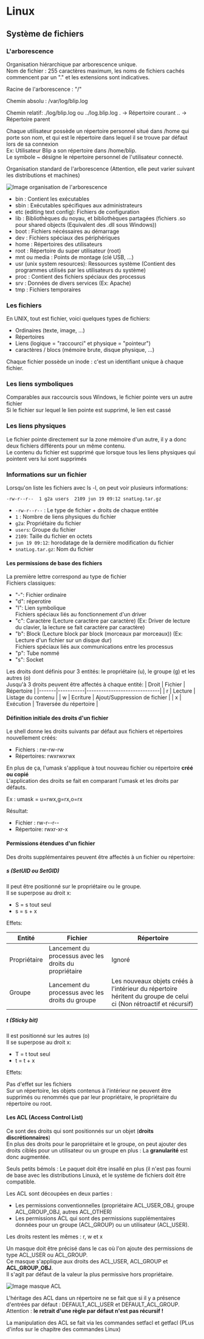 # Linux

## Système de fichiers

### L'arborescence
Organisation hiérarchique par arborescence unique.  
Nom de fichier : 255 caractères maximum, les noms de fichiers cachés commencent par un "." et les extensions sont indicatives.

Racine de l'arborescence : "/"

Chemin absolu : 
/var/log/blip.log

Chemin relatif:
./log/blip.log ou ../log.blip.log
. -> Répertoire courant
.. -> Répertoire parent

Chaque utilisateur possède un répertoire personnel situé dans /home qui porte son nom, et qui est le répertoire dans lequel il se trouve par défaut lors de sa connexion  
Ex: Utilisateur Blip a son répertoire dans /home/blip.  
Le symbole ~ désigne le répertoire personnel de l'utilisateur connecté.

Organisation standard de l'arborescence (Attention, elle peut varier suivant les distributions et machines)

![Image organisation de l'arborescence](../../images/os_linus_fichiers_arbo.png)

- bin : Contient les exécutables
- sbin : Exécutables spécifiques aux administrateurs
- etc (editing text config): Fichiers de configuration
- lib : Bibliothèques du noyau, et bibliothèques partagées (fichiers .so pour shared objects (Equivalent des .dll sous Windows))
- boot : Fichiers nécéssaires au démarrage
- dev : Fichiers spéciaux des périphériques
- home : Répertoires des utilisateurs
- root : Répertoire du super utilisateur (root)
- mnt ou media : Points de montage (clé USB, ...)
- usr (unix system resources): Ressources système (Contient des programmes utilisés par les utilisateurs du système)
- proc : Contient des fichiers spéciaux des processus
- srv : Données de divers services (Ex: Apache)
- tmp : Fichiers temporaires

### Les fichiers

En UNIX, tout est fichier, voici quelques types de fichiers:
- Ordinaires (texte, image, ...)
- Répertoires
- Liens (logique = "raccourci" et physique = "pointeur")
- caractères / blocs (mémoire brute, disque physique, ...)

Chaque fichier possède un inode : c'est un identifiant unique à chaque fichier.

### Les liens symboliques

Comparables aux raccourcis sous Windows, le fichier pointe vers un autre fichier  
Si le fichier sur lequel le lien pointe est supprimé, le lien est cassé

### Les liens physiques

Le fichier pointe directement sur la zone mémoire d'un autre, il y a donc deux fichiers différents pour un même contenu.  
Le contenu du fichier est supprimé que lorsque tous les liens physiques qui pointent vers lui sont supprimés

### Informations sur un fichier

Lorsqu'on liste les fichiers avec ls -l, on peut voir plusieurs informations:
```
-rw-r--r--  1 g2a users  2109 jun 19 09:12 snatLog.tar.gz
```

- ``-rw-r--r--`` : Le type de fichier + droits de chaque entitée
- ``1`` : Nombre de liens physiques du fichier
- ``g2a``: Propriétaire du fichier
- ``users``: Groupe du fichier
- ``2109``: Taille du fichier en octets
- ``jun 19 09:12``: horodatage de la dernière modification du fichier
- ``snatLog.tar.gz``: Nom du fichier

#### Les permissions de base des fichiers

La première lettre correspond au type de fichier  
Fichiers classiques:
- "-": Fichier ordinaire
- "d": réperotire
- "l": Lien symbolique  
Fichiers spéciaux liés au fonctionnement d'un driver
- "c": Caractère (Lecture caractère par caractère) (Ex: Driver de lecture du clavier, la lecture se fait caractère par caractère)
- "b": Block (Lecture block par block (morceaux par morceaux)) (Ex: Lecture d'un fichier sur un disque dur)  
Fichiers spéciaux liés aux communications entre les processus
- "p": Tube nommé
- "s": Socket

Les droits dont définis pour 3 entités: le propriétaire (u), le groupe (g) et les autres (o)  
Jusqu'à 3 droits peuvent être affectés à chaque entité:
| Droit | Fichier   | Répertoire                   |
|-------|-----------|------------------------------|
| r     | Lecture   | Listage du contenu           |
| w     | Ecriture  | Ajout/Suppression de fichier |
| x     | Exécution | Traversée du répertoire      |

#### Définition initiale des droits d'un fichier

Le shell donne les droits suivants par défaut aux fichiers et répertoires nouvellement créés:
- Fichiers : rw-rw-rw
- Répertoires: rwxrwxrwx

En plus de ça, l'umask s'applique à tout nouveau fichier ou répertoire **créé ou copié**  
L'application des droits se fait en comparant l'umask et les droits par défauts.

Ex :
umask = u=rwx,g=rx,o=rx

Résultat:
- Fichier : rw-r--r--
- Répertoire: rwxr-xr-x

#### Permissions étendues d'un fichier

Des droits supplémentaires peuvent être affectés à un fichier ou répertoire:

##### s (SetUID ou SetGID)

Il peut être positionné sur le propriétaire ou le groupe.  
Il se superpose au droit x:
- S = s tout seul
- s = s + x

Effets:

| Entité       | Fichier                                                | Répertoire                                                                                                         |
|--------------|--------------------------------------------------------|--------------------------------------------------------------------------------------------------------------------|
| Propriétaire | Lancement du processus avec les droits du propriétaire | Ignoré                                                                                                             |
| Groupe       | Lancement du processus avec les droits du groupe       | Les nouveaux objets créés à l'intérieur du répertoire héritent du groupe de celui ci (Non rétroactif et récursif)  |

##### t (Sticky bit)

Il est positionné sur les autres (o)  
Il se superpose au droit x:
- T = t tout seul
- t = t + x

Effets:

Pas d'effet sur les fichiers  
Sur un répertoire, les objets contenus à l'intérieur ne peuvent être supprimés ou renommés que par leur propriétaire, le propriétaire du répertoire ou root.

#### Les ACL (Access Control List)

Ce sont des droits qui sont positionnés sur un objet (**droits discrétionnaires**)  
En plus des droits pour le paropriétaire et le groupe, on peut ajouter des droits ciblés pour un utilisateur ou un groupe en plus : La **granularité** est donc augmentée.  

Seuls petits bémols : Le paquet doit être insallé en plus (il n'est pas fourni de base avec les distributions Linuxà, et le système de fichiers doit être compatible.

Les ACL sont découpées en deux parties :
- Les permissions conventionnelles (propriétaire ACL_USER_OBJ, groupe ACL_GROUP_OBJ, autres ACL_OTHER)
- Les permissions ACL qui sont des permissions supplémentaires données pour un groupe (ACL_GROUP) ou un utilisateur (ACL_USER).

Les droits restent les mêmes : r, w et x

Un masque doit être précisé dans le cas où l'on ajoute des permissions de type ACL_USER ou ACL_GROUP.  
Ce masque s'applique aux droits des ACL_USER, ACL_GROUP et **ACL_GROUP_OBJ**.  
Il s'agit par défaut de la valeur la plus permissive hors propriétaire.

![Image masque ACL](../../images/os_linux_acl.png)

L'héritage des ACL dans un répertoire ne se fait que si il y a présence d'entrées par défaut : DEFAULT_ACL_USER et DEFAULT_ACL_GROUP.
Attention : **le retrait d'une règle par défaut n'est pas récursif !**

La manipulation des ACL se fait via les commandes setfacl et getfacl (PLus d'infos sur le chapitre des commandes Linux)

